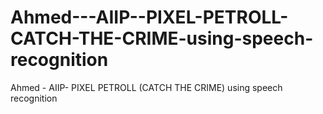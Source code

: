 # Ahmed---AIIP--PIXEL-PETROLL-CATCH-THE-CRIME-using-speech-recognition
Ahmed - AIIP-   PIXEL PETROLL (CATCH THE CRIME) using speech recognition
